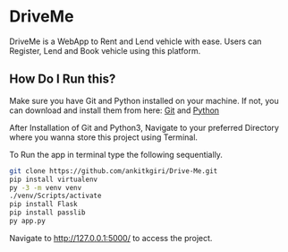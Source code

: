 # DriveMe

DriveMe is a WebApp to Rent and Lend vehicle with ease. Users can Register, Lend and Book vehicle using this platform.

## How Do I Run this?

Make sure you have Git and Python installed on your machine. If not, you can download and install them from here: [Git](https://git-scm.com/downloads) and [Python](https://www.python.org/downloads/)

After Installation of Git and Python3, Navigate to your preferred Directory where you wanna store this project using Terminal.

To Run the app in terminal type the following sequentially.

```bash
git clone https://github.com/ankitkgiri/Drive-Me.git
pip install virtualenv
py -3 -m venv venv
./venv/Scripts/activate 
pip install Flask
pip install passlib
py app.py
```
Navigate to <http://127.0.0.1:5000/> to access the project.


